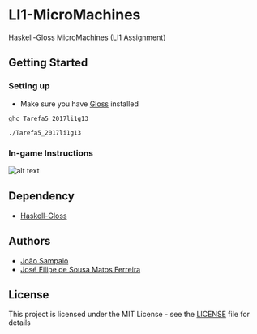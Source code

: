 # LI1-MicroMachines

Haskell-Gloss MicroMachines (LI1 Assignment)

## Getting Started
### Setting up

* Make sure you have [Gloss](http://hackage.haskell.org/package/gloss) installed

```
ghc Tarefa5_2017li1g13
```

```
./Tarefa5_2017li1g13
```

### In-game Instructions

![alt text](https://github.com/JoseFilipeFerreira/LI1-MicroMachines/blob/master/sprite/menu/helpMenu.bmp)


## Dependency

* [Haskell-Gloss](http://hackage.haskell.org/package/gloss)

## Authors

* [João Sampaio](https://github.com/jpsampaio313)
* [José Filipe de Sousa Matos Ferreira](https://github.com/JoseFilipeFerreira)

## License

This project is licensed under the MIT License - see the [LICENSE](LICENSE) file for details
